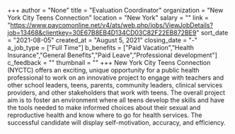 +++
author = "None"
title = "Evaluation Coordinator"
organization = "New York City Teens Connection"
location = "New York"
salary = ""
link = "https://www.paycomonline.net/v4/ats/web.php/jobs/ViewJobDetails?job=13468&clientkey=30E67B8EB4D134CD03C82F22EB872BE9"
sort_date = "2021-08-05"
created_at = "August 5, 2021"
closing_date = "-"
a_job_type = ["Full Time"]
b_benefits = ["Paid Vacation","Health Insurance","General Benefits","Paid Leave","Professional development"]
c_feedback = ""
thumbnail = ""
+++
New York City Teens Connection (NYCTC) offers an exciting, unique opportunity for a public health professional to work on an innovative project to engage with teachers and other school leaders, teens, parents, community leaders, clinical services providers, and other stakeholders that work with teens. The overall project aim is to foster an environment where all teens develop the skills and have the tools needed to make informed choices about their sexual and reproductive health and know where to go for health services. The successful candidate will display self-motivation, accuracy, and efficiency.